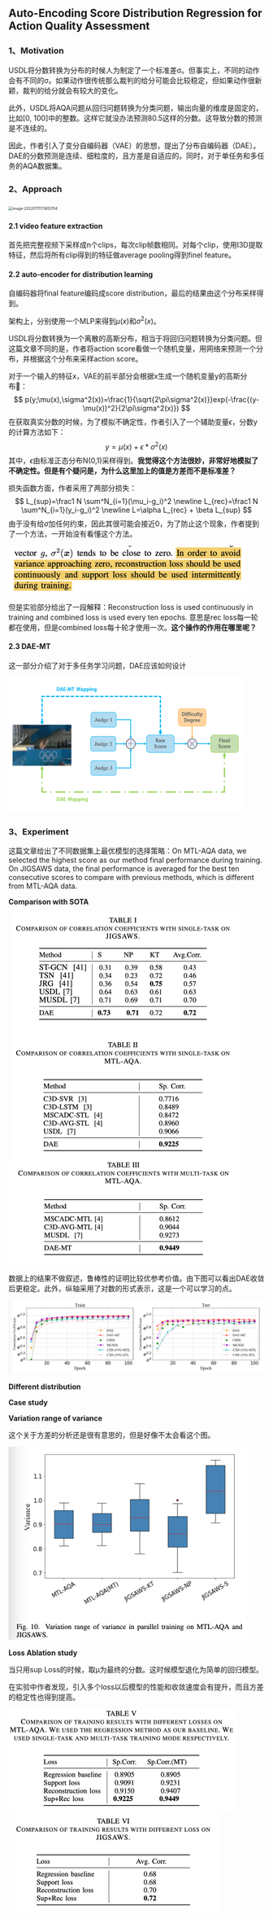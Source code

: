 ## Auto-Encoding Score Distribution Regression for Action Quality Assessment

### 1、Motivation

USDL将分数转换为分布的时候人为制定了一个标准差σ。但事实上，不同的动作会有不同的σ。如果动作很传统那么裁判的给分可能会比较稳定，但如果动作很新颖，裁判的给分就会有较大的变化。

此外，USDL将AQA问题从回归问题转换为分类问题，输出向量的维度是固定的，比如[0, 100]中的整数。这样它就没办法预测80.5这样的分数。这导致分数的预测是不连续的。

因此，作者引入了变分自编码器（VAE）的思想，提出了分布自编码器（DAE）。DAE的分数预测是连续、细粒度的，且方差是自适应的。同时，对于单任务和多任务的AQA数据集。

### 2、Approach

<img src="/Users/liym/Library/Application Support/typora-user-images/image-20220111173853154.png" alt="image-20220111173853154" style="zoom:50%;" />

#### 2.1 video feature extraction

首先把完整视频下采样成n个clips，每次clip帧数相同。对每个clip，使用I3D提取特征，然后将所有clip得到的特征做average pooling得到finel feature。

#### 2.2 auto-encoder for distribution learning

自编码器将final feature编码成score distribution，最后的结果由这个分布采样得到。

架构上，分别使用一个MLP来得到$μ(x)$和$σ^2(x)$。

USDL将分数转换为一个离散的高斯分布，相当于将回归问题转换为分类问题。但这篇文章不同的是，作者将action score看做一个随机变量，用网络来预测一个分布，并根据这个分布来采样action score。

对于一个输入的特征x，VAE的前半部分会根据x生成一个随机变量y的高斯分布：
$$
p(y;\mu(x),\sigma^2(x))=\frac{1}{\sqrt{2\pi\sigma^2(x)}}exp(-\frac{(y-\mu(x))^2}{2\pi\sigma^2(x)})
$$
在获取真实分数的时候，为了模拟不确定性，作者引入了一个辅助变量$\epsilon$，分数y的计算方法如下：
$$
y=\mu(x)+\epsilon*\sigma^2(x)
$$
其中，$\epsilon$由标准正态分布N(0,1)采样得到。**我觉得这个方法很妙，非常好地模拟了不确定性。但是有个疑问是，为什么这里加上的值是方差而不是标准差？**

损失函数方面，作者采用了两部分损失：
$$
L_{sup}=\frac1 N \sum^N_{i=1}(\mu_i-g_i)^2
\newline
L_{rec}=\frac1 N \sum^N_{i=1}(y_i-g_i)^2
\newline
L=\alpha L_{rec} + \beta L_{sup}
$$
由于没有给$\sigma$加任何约束，因此其很可能会接近0，为了防止这个现象，作者提到了一个方法，一开始没有看懂这个方法。

<img src="./img/image-20220112104324733.png" alt="image-20220112104324733" style="zoom:50%;" />



但是实验部分给出了一段解释：Reconstruction loss is used continuously in training and combined loss is used every ten epochs. 意思是rec loss每一轮都在使用，但是combined loss每十轮才使用一次。**这个操作的作用在哪里呢？**

#### 2.3 DAE-MT

这一部分介绍了对于多任务学习问题，DAE应该如何设计

<img src="./img/image-20220112105048018.png" alt="image-20220112105048018" style="zoom:50%;" />

### 3、Experiment

这篇文章给出了不同数据集上最优模型的选择策略：On MTL-AQA data, we selected the highest score as our method final performance during training. On JIGSAWS data, the final performance is averaged for the best ten consecutive scores to compare with previous methods, which is different from MTL-AQA data.

**Comparison with SOTA**

<img src="./img/image-20220112105855992.png" alt="image-20220112105855992" style="zoom:50%;" />

<img src="./img/image-20220112105917169.png" alt="image-20220112105917169" style="zoom:50%;" />

数据上的结果不做叙述，鲁棒性的证明比较优参考价值。由下图可以看出DAE收敛后更稳定。此外，纵轴采用了对数的形式表示，这是一个可以学习的点。

<img src="./img/image-20220112110321086.png" alt="image-20220112110321086" style="zoom:50%;" />

**Different distribution**

**Case study**

**Variation range of variance**

这个关于方差的分析还是很有意思的，但是好像不太会看这个图。

<img src="./img/image-20220112111858210.png" alt="image-20220112111858210" style="zoom:50%;" />

**Loss Ablation study**

当只用sup Loss的时候，取μ为最终的分数。这时候模型退化为简单的回归模型。

在实验中作者发现，引入多个loss以后模型的性能和收敛速度会有提升，而且方差的稳定性也得到提高。

<img src="./img/image-20220112112903506.png" alt="image-20220112112903506" style="zoom:50%;" />

<img src="./img/image-20220112112921168.png" alt="image-20220112112921168" style="zoom:50%;" />